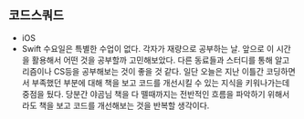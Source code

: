 ## 코드스쿼드
+ iOS
+ Swift
수요일은 특별한 수업이 없다.
각자가 재량으로 공부하는 날.
앞으로 이 시간을 활용해서 어떤 것을 공부할까 고민해보았다.
다른 동료들과 스터디를 통해 알고리즘이나 CS등을 공부해보는 것이 좋을 것 같다.
일단 오늘은 지난 이틀간 코딩하면서 부족했던 부분에 대해 책을 보고 코드를 개선시킬 수 있는 지식을 키워나가는데 중점을 뒀다.
당분간 야곰님 책을 다 뗄때까지는 전반적인 흐름을 파악하기 위해서라도 책을 보고 코드를 개선해보는 것을 반복할 생각이다.
